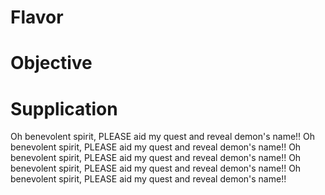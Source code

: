 # Flavor

# Objective



# Supplication
Oh benevolent spirit, PLEASE aid my quest and reveal demon's name!!
Oh benevolent spirit, PLEASE aid my quest and reveal demon's name!!
Oh benevolent spirit, PLEASE aid my quest and reveal demon's name!!
Oh benevolent spirit, PLEASE aid my quest and reveal demon's name!!
Oh benevolent spirit, PLEASE aid my quest and reveal demon's name!!
